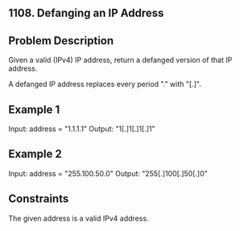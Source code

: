 ## 1108. Defanging an IP Address
## Problem Description

Given a valid (IPv4) IP address, return a defanged version of that IP address.

A defanged IP address replaces every period "." with "[.]".

## Example 1

Input: address = "1.1.1.1"
Output: "1[.]1[.]1[.]1"

## Example 2

Input: address = "255.100.50.0"
Output: "255[.]100[.]50[.]0"

## Constraints

The given address is a valid IPv4 address.